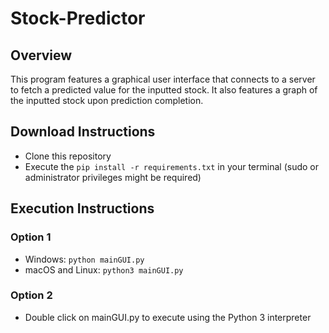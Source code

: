 # Stock-Predictor
## Overview
This program features a graphical user interface that connects to a server to fetch a predicted value for the inputted stock. It also features a graph of the inputted stock upon prediction completion. 
## Download Instructions
- Clone this repository
- Execute the <code>pip install -r requirements.txt</code> in your terminal (sudo or administrator privileges might be required)
## Execution Instructions
### Option 1
- Windows: <code>python mainGUI.py</code>
- macOS and Linux: <code>python3 mainGUI.py</code>
### Option 2
- Double click on mainGUI.py to execute using the Python 3 interpreter
